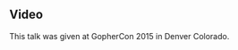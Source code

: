 <!--
{
"name" : "code-generation",
"version" : "0.1",
"title" : "Code Generation For The Sake Of Consistency",
"description" : "Maintaining consistency within a growing project is a challenge. I have struggled with my company’s Go web API as it has grown over the past two years, trying to find a nice solution to this intra-project consistency problem without resorting to a large-scale framework.",
"homepage" : "https://www.youtube.com/embed/kGAgHwfjg1s",
"canonicalSource" : "https://www.youtube.com/embed/kGAgHwfjg1s",
"freshnessDate" : 2015-07-28,
"license" : "All Rights Reserved"
}
-->

<!-- @section -->

## Video

This talk was given at GopherCon 2015 in Denver Colorado.

<!-- @asset, "contentType": "outlearn/video", "provider": "youtube", "url": "https://www.youtube.com/embed/kGAgHwfjg1s" -->
